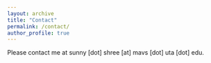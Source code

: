 ```yaml
---
layout: archive
title: "Contact"
permalink: /contact/
author_profile: true
---
```


Please contact me at sunny [dot] shree [at] mavs [dot] uta [dot] edu.

